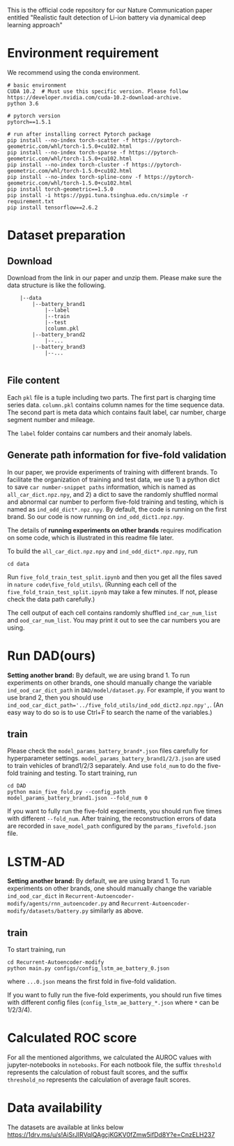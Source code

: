This is the official code repository for our Nature Communication paper entitled
"Realistic fault detection of Li-ion battery via dynamical deep learning approach"

# Environment requirement
We recommend using the conda environment.
```
# basic environment
CUDA 10.2  # Must use this specific version. Please follow https://developer.nvidia.com/cuda-10.2-download-archive. 
python 3.6

# pytorch version
pytorch==1.5.1

# run after installing correct Pytorch package
pip install --no-index torch-scatter -f https://pytorch-geometric.com/whl/torch-1.5.0+cu102.html
pip install --no-index torch-sparse -f https://pytorch-geometric.com/whl/torch-1.5.0+cu102.html
pip install --no-index torch-cluster -f https://pytorch-geometric.com/whl/torch-1.5.0+cu102.html
pip install --no-index torch-spline-conv -f https://pytorch-geometric.com/whl/torch-1.5.0+cu102.html
pip install torch-geometric==1.5.0
pip install -i https://pypi.tuna.tsinghua.edu.cn/simple -r requirement.txt
pip install tensorflow==2.6.2
```
# Dataset preparation
## Download
Download from the link in our paper and unzip them. 
Please make sure the data structure is like the following. 


```
    |--data
        |--battery_brand1
            |--label
            |--train
            |--test
            |column.pkl
        |--battery_brand2
            |--...
        |--battery_brand3
            |--...
    
```


## File content

Each `pkl` file is a tuple including two parts. The first part is charging time series
data. `column.pkl` contains column names for the time sequence data. 
The second part is meta data which contains fault label, car number, charge segment number
and mileage. 

The `label` folder contains car numbers and their anomaly labels.

## Generate path information for five-fold validation

In our paper, we provide experiments of training with different brands.
To facilitate the organization of training and test data, we use 1) a python dict to save 
`car number-snippet paths` information, which is named as `all_car_dict.npz.npy`, and 2) a dict to save the
randomly shuffled normal and abnormal car number to perform five-fold training and testing, which is 
named as `ind_odd_dict*.npz.npy`. By default, the code is running on the first brand. So our code
is now running on `ind_odd_dict1.npz.npy`. 

The details of **running experiments on other brands** requires modification on some code, which is 
illustrated in this readme file later. 

To build the `all_car_dict.npz.npy` and `ind_odd_dict*.npz.npy`, run

`cd data`

Run `five_fold_train_test_split.ipynb` and then you get all the files saved in 
`nature code\five_fold_utils\`.
(Running each cell of the `five_fold_train_test_split.ipynb` may take 
a few minutes. If not, please check the data path carefully.)

The cell output of each cell contains randomly shuffled `ind_car_num_list` 
and `ood_car_num_list`. You may print it out to see the car numbers you are using. 


# Run DAD(ours)

**Setting another brand:** By default, we are using brand 1. To run experiments on other brands, 
one should manually change the variable
`ind_ood_car_dict_path` in `DAD/model/dataset.py`. For example, if you want to use brand 2, then you
should use `ind_ood_car_dict_path='../five_fold_utils/ind_odd_dict2.npz.npy',`. 
(An easy way to do so is to use Ctrl+F to search the name of the variables.)

## train
Please check the `model_params_battery_brand*.json` files carefully for hyperparameter settings. 
`model_params_battery_brand1/2/3.json` are used to train vehicles of brand1/2/3 separately.
And use `fold_num` to do the five-fold training and testing. To start training, run
```
cd DAD
python main_five_fold.py --config_path model_params_battery_brand1.json --fold_num 0
```
If you want to fully run the five-fold experiments, you should run five times with different 
`--fold_num`.
After training, the reconstruction errors of data are recorded  in `save_model_path` configured by the
`params_fivefold.json` file.

# LSTM-AD

**Setting another brand:** By default, we are using brand 1. To run experiments on other brands, 
one should manually change the variable
`ind_ood_car_dict` in `Recurrent-Autoencoder-modify/agents/rnn_autoencoder.py`
and `Recurrent-Autoencoder-modify/datasets/battery.py` similarly as above. 

## train
To start training, run
```
cd Recurrent-Autoencoder-modify
python main.py configs/config_lstm_ae_battery_0.json
```
where `...0.json` means the first fold in five-fold validation. 

If you want to fully run the five-fold experiments, you should run five times with different 
config files (`config_lstm_ae_battery_*.json` where `*` can be 1/2/3/4).


# Calculated ROC score
For all the mentioned algorithms, we calculated the AUROC values with 
jupyter-notebooks in `notebooks`. For each notbook file, the suffix `threshold` 
represents the calculation of robust fault scores, and the suffix 
`threshold_no` represents the calculation of average fault scores. 


# Data availability
The datasets are available at links below
https://1drv.ms/u/s!AiSrJIRVqlQAgcjKGKV0fZmw5ifDd8Y?e=CnzELH237

